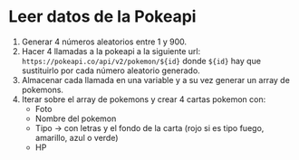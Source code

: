 # Leer datos de la Pokeapi

1. Generar 4 números aleatorios entre 1 y 900.
1. Hacer 4 llamadas a la pokeapi a la siguiente url: `https://pokeapi.co/api/v2/pokemon/${id}` donde `${id}` hay que sustituirlo por cada número aleatorio generado.
1. Almacenar cada llamada en una variable y a su vez generar un array de pokemons.
1. Iterar sobre el array de pokemons y crear 4 cartas pokemon con:
   - Foto
   - Nombre del pokemon
   - Tipo -> con letras y el fondo de la carta (rojo si es tipo fuego, amarillo, azul o verde)
   - HP

